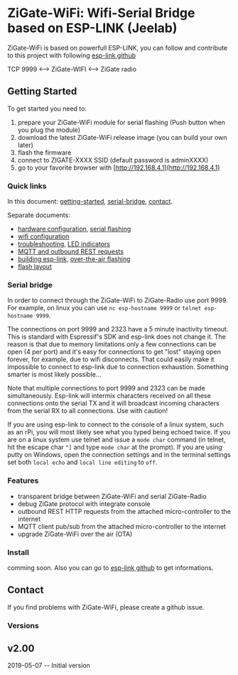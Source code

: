 ZiGate-WiFi: Wifi-Serial Bridge based on ESP-LINK (Jeelab)
========================================

ZiGate-WiFi is based on powerfull ESP-LINK, you can follow and contribute to this project with following [esp-link github](https://github.com/jeelabs/esp-link)

TCP 9999 <--> ZiGate-WIFI <--> ZiGate radio


Getting Started
---------------

To get started you need to:
 1. prepare your ZiGate-WiFi module for serial flashing (Push button when you plug the module)
 2. download the latest ZiGate-WiFi release image (you can build your own later)
 3. flash the firmware
 4. connect to ZIGATE-XXXX SSID (default password is adminXXXX)
 5. go to your favorite browser with [http://192.168.4.1](http://192.168.4.1)

 
### Quick links

In this document: [getting-started](#getting-started), [serial-bridge](#serial-bridge), [contact](#contact).

Separate documents:
- [hardware configuration](FLASHING.md), [serial flashing](FLASHING.md#initial-serial-flashing)
- [wifi configuration](WIFI-CONFIG.md)
- [troubleshooting](TROUBLESHOOTING.md), [LED indicators](TROUBLESHOOTING.md#led-indicators)
- [MQTT and outbound REST requests](RESTMQTT.md)
- [building esp-link](BUILDING.md), [over-the-air flashing](BUILDING.md#updating-the-firmware-over-the-air)
- [flash layout](FLASH.md)

 
### Serial bridge

In order to connect through the ZiGate-WiFi to ZiGate-Radio use port 9999. For example,
on linux you can use `nc esp-hostname 9999` or `telnet esp-hostname 9999`.

The connections on port 9999 and 2323 have a 5 minute inactivity timeout. This is standard with
Espressif's SDK and esp-link does not change it. The reason is that due to memory limitations only a
few connections can be open (4 per port) and it's easy for connections to get "lost" staying open
forever, for example, due to wifi disconnects. That could easily make it impossible to connect to
esp-link due to connection exhaustion. Something smarter is most likely possible...

Note that multiple connections to port 9999 and 2323 can be made simultaneously. Esp-link will
intermix characters received on all these connections onto the serial TX and it will
broadcast incoming characters from the serial RX to all connections. Use with caution!

If you are using esp-link to connect to the console of a linux system, such as an rPi, you
will most likely see what you typed being echoed twice. If you are on a linux system use
telnet and issue a `mode char` command (in telnet, hit the escape char `^]` and type `mode
char` at the prompt). If you are using putty on Windows, open the connection settings and
in the terminal settings set both `local echo` and `local line editing` to `off`.

### Features

- transparent bridge between ZiGate-WiFi and serial ZiGate-Radio
- debug ZiGate protocol with integrate console
- outbound REST HTTP requests from the attached micro-controller to the internet
- MQTT client pub/sub from the attached micro-controller to the internet
- upgrade ZiGate-WiFi over the air (OTA)

### Install

comming soon. Also you can go to [esp-link github](https://github.com/jeelabs/esp-link) to get informations.

Contact
-------
If you find problems with ZiGate-WiFi, please create a github issue. 


### Versions

## v2.00
2019-05-07 -- Initial version 


